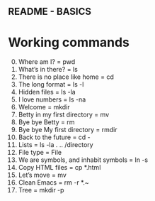 ## README - BASICS
# Working commands
0. Where am I? = pwd
1. What’s in there? = ls
2. There is no place like home = cd
3. The long format = ls -l
4. Hidden files = ls -la
5. I love numbers = ls -na
6. Welcome = mkdir
7. Betty in my first directory = mv
8. Bye bye Betty = rm
9. Bye bye My first directory = rmdir
10. Back to the future = cd -
11. Lists = ls -la . .. /directory
12. File type = File
13. We are symbols, and inhabit symbols = ln -s
14. Copy HTML files = cp *.html
15. Let’s move = mv
16. Clean Emacs = rm -r *.~
17. Tree = mkdir -p
